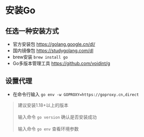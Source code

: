 # 安装Go


## 任选一种安装方式
- 官方安装包 https://golang.google.cn/dl/
- 国内镜像包 https://studygolang.com/dl
- brew安装  `brew install go`
- Go多版本管理工具 https://github.com/voidint/g

## 设置代理
- 在命令行输入 `go env -w GOPROXY=https://goproxy.cn,direct`

> 建议安装1.18+以上的版本 \
> \
> 输入命令 `go version` 确认是否安装成功 \
> \
> 输入命令 `go env` 查看环境参数